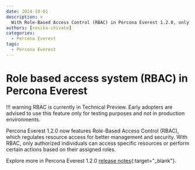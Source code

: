 ```yaml
---
date: 2024-10-01
description: >
  With Role-Based Access Control (RBAC) in Percona Everest 1.2.0, only authorized individuals can access specific resources or perform certain actions based on their assigned roles.
authors: [rasika-chivate]
categories:
  - Percona Everest
tags:
  - Percona Everest
---
```


# Role based access system (RBAC) in Percona Everest

<!-- more -->

!!! warning
    RBAC is currently in Technical Preview. Early adopters are advised to use this feature only for testing purposes and not in production environments.

 Percona Everest 1.2.0 now features Role-Based Access Control (RBAC), which regulates resource access for better management and security.
With RBAC, only authorized individuals can access specific resources or perform certain actions based on their assigned roles.

Explore more in Percona Everest 1.2.0 [release notes](https://docs.percona.com/everest/release-notes/Percona-Everest-1.2.0-%282024-10-01%29.html#__tabbed_1_2){:target="_blank"}.

